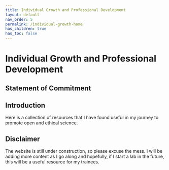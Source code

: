 ```yaml
---
title: Individual Growth and Professional Development
layout: default
nav_order: 5
permalink: /individual-growth-home
has_children: true
has_toc: false
---
```


# Individual Growth and Professional Development

## Statement of Commitment


## Introduction

Here is a collection of resources that I have found useful in my journey to promote open and ethical science.

## Disclaimer
The website is still under construction, so please excuse the mess. I will be adding more content as I go along and hopefully, if I start a lab in the future, this will be a useful resource for my trainees.